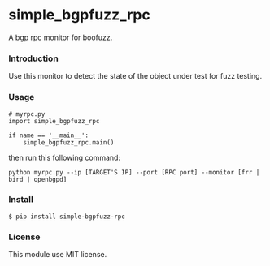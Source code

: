 # simple_bgpfuzz_rpc

A bgp rpc monitor for boofuzz.

### Introduction

Use this monitor to detect the state of the object under test for fuzz testing.

### Usage

```[python]
# myrpc.py
import simple_bgpfuzz_rpc

if name == '__main__':
    simple_bgpfuzz_rpc.main()
```

then run this following command:

```
python myrpc.py --ip [TARGET'S IP] --port [RPC port] --monitor [frr | bird | openbgpd]

```

### Install

```
$ pip install simple-bgpfuzz-rpc
```

### License

This module use MIT license.
